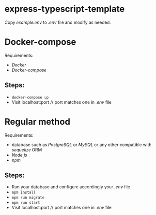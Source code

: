 # express-typescript-template

Copy *example.env* to *.env* file and modify as needed.

# Docker-compose
Requirements:
* *Docker*
* *Docker-compose*

## Steps:
* `docker-compose up`
* Visit localhost:port // port matches one in *.env* file

# Regular method
Requirements:
* database such as *PostgreSQL* or *MySQL* or any other compatible with *sequelize* ORM
* *Node.js*
* *npm*

## Steps:
* Run your database and configure accordingly your *.env* file
* `npm install`
* `npm run migrate`
* `npm run start`
* Visit localhost:port // port matches one in *.env* file